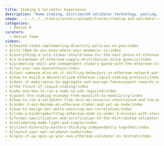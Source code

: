 ```yaml
---
title: Staking & Validator Experience
description: "Home staking, distributed validator technology, pooling, decentralization improvements, protocol design, and everything in between."
image: ../../../../static/assets/uploads/tracks/staking-and-validator-experience.png
categories:
  - Devcon 6
curators:
  - Devcon Team
videos: 
- 6/beyond-stake-implementing-diversity-policies-on-pos/index
- 6/its-10pm-do-you-know-where-your-mnemonic-is/index
- 6/everything-a-solo-staker-should-know-for-the-next-phase-of-ethereum/index
- 6/a-breakdown-of-ethereum-supply-distribution-since-genesis/index
- 6/promoting-small-and-independent-stakers-qanda-with-the-ethereum-staking-protocols/index
- 6/run-your-own-beaconchain/index
- 6/cant-someone-else-do-it-shifting-behaviors-in-ethereum-network-participation/index
- 6/how-to-build-a-decentralized-ethereum-liquid-staking-protocol/index
- 6/does-it-make-sense-to-aggregate-and-average-feereceipent-rewards-using-a-smoothing-pool/index
- 6/the-future-of-liquid-staking/index
- 6/why-and-how-to-run-a-node-no-eth-required/index
- 6/panel-the-staking-economy-from-monolith-to-modularity/index
- 6/how-to-run-a-validator-from-zero-on-resource-constrained-and-low-powered-devices/index
- 6/under-2-min-become-an-ethereum-staker-and-set-up-node/index
- 6/how-to-design-dvt-while-ensuring-non-correlation/index
- 6/like-a-kindergeburtstag-ethereum-node-in-under-3-minutes-with-stereum/index
- 6/formal-specification-and-verification-of-the-distributed-validator-technology-protocol/index
- 6/validating-made-light-and-simple/index
- 6/client-diversity-matters-thinking-independently-together/index
- 6/launch-your-own-validator-node/index
- 6/spin-it-up-spin-up-your-own-ethereum-validator-on-testnet/index
---
```

